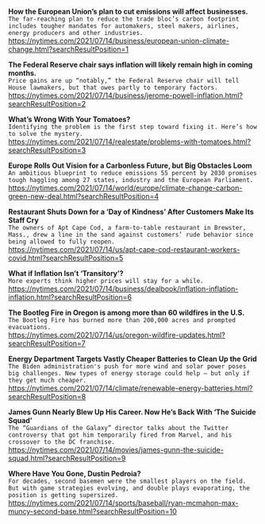 **How the European Union’s plan to cut emissions will affect businesses.**\
`The far-reaching plan to reduce the trade bloc’s carbon footprint includes tougher mandates for automakers, steel makers, airlines, energy producers and other industries.`\
https://nytimes.com/2021/07/14/business/european-union-climate-change.html?searchResultPosition=1

**The Federal Reserve chair says inflation will likely remain high in coming months.**\
`Price gains are up “notably,” the Federal Reserve chair will tell House lawmakers, but that owes partly to temporary factors.`\
https://nytimes.com/2021/07/14/business/jerome-powell-inflation.html?searchResultPosition=2

**What’s Wrong With Your Tomatoes?**\
`Identifying the problem is the first step toward fixing it. Here’s how to solve the mystery.`\
https://nytimes.com/2021/07/14/realestate/problems-with-tomatoes.html?searchResultPosition=3

**Europe Rolls Out Vision for a Carbonless Future, but Big Obstacles Loom**\
`An ambitious blueprint to reduce emissions 55 percent by 2030 promises tough haggling among 27 states, industry and the European Parliament.`\
https://nytimes.com/2021/07/14/world/europe/climate-change-carbon-green-new-deal.html?searchResultPosition=4

**Restaurant Shuts Down for a ‘Day of Kindness’ After Customers Make Its Staff Cry**\
`The owners of Apt Cape Cod, a farm-to-table restaurant in Brewster, Mass., drew a line in the sand against customers’ rude behavior since being allowed to fully reopen.`\
https://nytimes.com/2021/07/14/us/apt-cape-cod-restaurant-workers-covid.html?searchResultPosition=5

**What if Inflation Isn’t ‘Transitory’?**\
`More experts think higher prices will stay for a while.`\
https://nytimes.com/2021/07/14/business/dealbook/inflation-inflation-inflation.html?searchResultPosition=6

**The Bootleg Fire in Oregon is among more than 60 wildfires in the U.S.**\
`The Bootleg Fire has burned more than 200,000 acres and prompted evacuations.`\
https://nytimes.com/2021/07/14/us/oregon-wildfire-updates.html?searchResultPosition=7

**Energy Department Targets Vastly Cheaper Batteries to Clean Up the Grid**\
`The Biden administration's push for more wind and solar power poses big challenges. New types of energy storage could help — but only if they get much cheaper.`\
https://nytimes.com/2021/07/14/climate/renewable-energy-batteries.html?searchResultPosition=8

**James Gunn Nearly Blew Up His Career. Now He’s Back With ‘The Suicide Squad’**\
`The “Guardians of the Galaxy” director talks about the Twitter controversy that got him temporarily fired from Marvel, and his crossover to the DC franchise.`\
https://nytimes.com/2021/07/14/movies/james-gunn-the-suicide-squad.html?searchResultPosition=9

**Where Have You Gone, Dustin Pedroia?**\
`For decades, second basemen were the smallest players on the field. But with game strategies evolving, and double plays evaporating, the position is getting supersized.`\
https://nytimes.com/2021/07/14/sports/baseball/ryan-mcmahon-max-muncy-second-base.html?searchResultPosition=10


